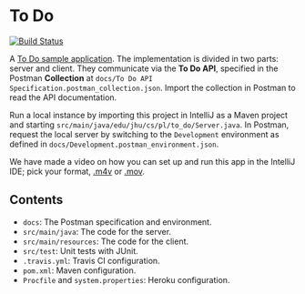 To Do
=====

[![Build Status](https://travis-ci.org/jhu-oose/todo.svg?branch=master)](https://travis-ci.org/jhu-oose/todo)

A [To Do sample application](https://oose-to-do.herokuapp.com). The implementation is divided in two parts: server and client. They communicate via the **To Do API**, specified in the Postman **Collection** at `docs/To Do API Specification.postman_collection.json`. Import the collection in Postman to read the API documentation.

Run a local instance by importing this project in IntelliJ as a Maven project and starting `src/main/java/edu/jhu/cs/pl/to_do/Server.java`. In Postman, request the local server by switching to the `Development` environment as defined in `docs/Development.postman_environment.json`.

We have made a video on how you can set up and run this app in the IntelliJ IDE; pick your format, [.m4v](http://pl.cs.jhu.edu/oose/movies/todo.m4v) or [.mov](http://pl.cs.jhu.edu/oose/movies/todo.mov).

Contents
--------

- `docs`: The Postman specification and environment.
- `src/main/java`: The code for the server.
- `src/main/resources`: The code for the client.
- `src/test`: Unit tests with JUnit.
- `.travis.yml`: Travis CI configuration.
- `pom.xml`: Maven configuration.
- `Procfile` and `system.properties`: Heroku configuration.
